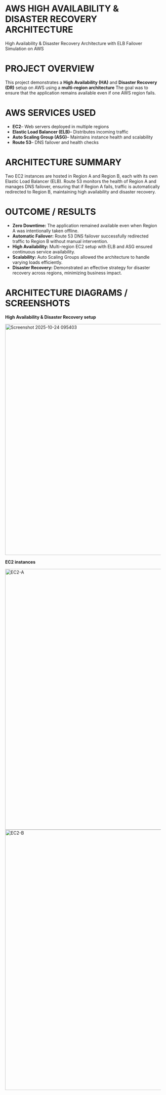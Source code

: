 # AWS HIGH AVAILABILITY & DISASTER RECOVERY ARCHITECTURE

High Availability & Disaster Recovery Architecture with ELB Failover Simulation on AWS
 

# PROJECT OVERVIEW
   
This project demonstrates a **High Availability (HA)** and **Disaster Recovery (DR)** setup on AWS using a **multi-region architecture**
  The goal was to ensure that the application remains available even if one AWS region fails. 


#  AWS SERVICES USED
 
-  **EC2**– Web servers deployed in multiple regions  
-  **Elastic Load Balancer (ELB)**– Distributes incoming traffic 
-  **Auto Scaling Group (ASG)**– Maintains instance health and scalability  
-  **Route 53**– DNS failover and health checks


# ARCHITECTURE SUMMARY

Two EC2 instances are hosted in Region A and Region B, each with its own Elastic Load Balancer (ELB). Route 53 monitors the health of Region A and manages DNS failover, ensuring that if Region A fails, 
   traffic is automatically redirected to Region B, maintaining high availability and disaster recovery.


# OUTCOME / RESULTS

-  **Zero Downtime:** The application remained available even when Region A was intentionally taken offline.  
-  **Automatic Failover:** Route 53 DNS failover successfully redirected traffic to Region B without manual intervention.  
-  **High Availability:** Multi-region EC2 setup with ELB and ASG ensured continuous service availability.  
-  **Scalability:** Auto Scaling Groups allowed the architecture to handle varying loads efficiently.  
-  **Disaster Recovery:** Demonstrated an effective strategy for disaster recovery across regions, minimizing business impact.

# ARCHITECTURE DIAGRAMS / SCREENSHOTS

**High Availability & Disaster Recovery setup**


<img width="997" height="747" alt="Screenshot 2025-10-24 095403" src="https://github.com/user-attachments/assets/ca90ba10-678b-431e-8bf7-28196839011d" />


**EC2 instances**


<img width="1907" height="843" alt="EC2-A" src="https://github.com/user-attachments/assets/52308d05-11fd-411d-8cc4-2ecb2eafbaf0" />    <img width="1902" height="842" alt="EC2-B" src="https://github.com/user-attachments/assets/9f10ba4c-f10d-48e4-a168-746ed110eacc" />





